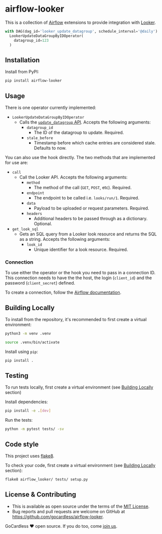 # airflow-looker

This is a collection of [Airflow](https://airflow.apache.org/) extensions to provide integration with [Looker](https://www.looker.com).

```py
with DAG(dag_id='looker_update_datagroup', schedule_interval='@daily') as dag:
  LookerUpdateDataGroupByIDOperator(
    datagroup_id=123
  )
```

## Installation

Install from PyPI:

```sh
pip install airflow-looker
```

## Usage

There is one operator currently implemented:

* `LookerUpdateDataGroupByIDOperator`
  * Calls the [`update_datagroup` API](https://docs.looker.com/reference/api-and-integration/api-reference/v3.0/datagroup#update_datagroup). Accepts the following arguments:
    * `datagroup_id`
      * The ID of the datagroup to update. Required.
    * `stale_before`
      * Timestamp before which cache entries are considered stale. Defaults to now.

You can also use the hook directly. The two methods that are implemented for use are:

* `call`
  * Call the Looker API. Accepts the following arguments:
    * `method`
      * The method of the call (`GET`, `POST`, etc). Required.
    * `endpoint`
      * The endpoint to be called i.e. `looks/run/1`. Required.
    * `data`
      * Payload to be uploaded or request parameters. Required.
    * `headers`
      * Additional headers to be passed through as a dictionary. Optional.
* `get_look_sql`
  * Gets an SQL query from a Looker look resource and returns the SQL as a string. Accepts the following arguments:
    * `look_id`
      * Unique identifier for a look resource. Required.

### Connection

To use either the operator or the hook you need to pass in a connection ID. This connection needs to have the the host, the login (`client_id`) and the password (`client_secret`) defined.

To create a connection, follow the [Airflow documentation](https://airflow.apache.org/docs/stable/howto/connection/index.html).

## Building Locally

To install from the repository, it's recommended to first create a virtual environment:

```bash
python3 -m venv .venv

source .venv/bin/activate
```

Install using `pip`:

```bash
pip install .
```

## Testing

To run tests locally, first create a virtual environment (see [Building Locally](https://github.com/gocardless/airflow-looker#building-locally) section)

Install dependencies:

```bash
pip install -e .[dev]
```

Run the tests:

```bash
python -m pytest tests/ -sv
```

## Code style

This project uses [flake8](https://flake8.pycqa.org/en/latest/).

To check your code, first create a virtual environment (see [Building Locally](https://github.com/gocardless/airflow-looker#building-locally) section):

```bash
flake8 airflow_looker/ tests/ setup.py
```

## License & Contributing

* This is available as open source under the terms of the [MIT License](http://opensource.org/licenses/MIT).
* Bug reports and pull requests are welcome on GitHub at https://github.com/gocardless/airflow-looker.

GoCardless ♥ open source. If you do too, come [join us](https://gocardless.com/about/jobs).
